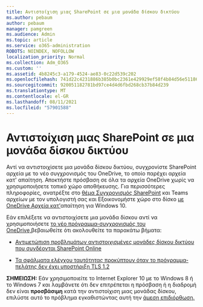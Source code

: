 ```yaml
---
title: Αντιστοίχιση μιας SharePoint σε μια μονάδα δίσκου δικτύου
ms.author: pebaum
author: pebaum
manager: pamgreen
ms.audience: Admin
ms.topic: article
ms.service: o365-administration
ROBOTS: NOINDEX, NOFOLLOW
localization_priority: Normal
ms.collection: Adm_O365
ms.custom: ''
ms.assetid: 4b8245c3-a179-4524-ae83-0c22d539c202
ms.openlocfilehash: 741d22c4231886b385b0bc2361e429929ef58f4b84d56e51186f129fc5d07921
ms.sourcegitcommit: 920051182781bd97ce4d4d6fbd268cb37b84d239
ms.translationtype: MT
ms.contentlocale: el-GR
ms.lasthandoff: 08/11/2021
ms.locfileid: "57901588"
---
```

# <a name="map-a-sharepoint-library-to-a-network-drive"></a>Αντιστοίχιση μιας SharePoint σε μια μονάδα δίσκου δικτύου

Αντί να αντιστοιχίσετε μια μονάδα δίσκου δικτύου, συγχρονίστε SharePoint αρχεία με το νέο συγχρονισμός του OneDrive, το οποίο παρέχει αρχεία κατ' απαίτηση. Αποκτήστε πρόσβαση σε όλα τα αρχεία OneDrive χωρίς να χρησιμοποιήσετε τοπικό χώρο αποθήκευσης. Για περισσότερες πληροφορίες, ανατρέξτε στο [θέμα Συγχρονισμός SharePoint](https://support.microsoft.com/office/sync-sharepoint-and-teams-files-with-your-computer-6de9ede8-5b6e-4503-80b2-6190f3354a88) και Teams αρχείων με τον υπολογιστή σας και Εξοικονομήστε χώρο στο δίσκο [με OneDrive Αρχεία κατ'](https://support.microsoft.com/office/save-disk-space-with-onedrive-files-on-demand-for-windows-10-0e6860d3-d9f3-4971-b321-7092438fb38e)απαίτηση για Windows 10.

Εάν επιλέξετε να αντιστοιχίσετε μια μονάδα δίσκου αντί να χρησιμοποιήσετε [το νέο πρόγραμμα-συγχρονισμός του OneDrive,](https://support.microsoft.com/office/sync-sharepoint-and-teams-files-with-your-computer-6de9ede8-5b6e-4503-80b2-6190f3354a88)βεβαιωθείτε ότι ακολουθείτε τα παρακάτω βήματα:

- [Αντιμετώπιση προβλημάτων αντιστοιχισμένες μονάδες δίσκου δικτύου που συνδέονται SharePoint Online](https://docs.microsoft.com/sharepoint/support/administration/troubleshoot-mapped-network-drives)

- [Τα σφάλματα ελέγχου ταυτότητας προκύπτουν όταν το πρόγραμμα-πελάτης δεν έχει υποστήριξη TLS 1.2](https://docs.microsoft.com/sharepoint/troubleshoot/administration/authentication-errors-tls12-support#network-drive-mapped-to-a-sharepoint-library)  

**ΣΗΜΕΙΩΣΗ:** Εάν χρησιμοποιείτε το Internet Explorer 10 με το Windows 8 ή το Windows 7  και λαμβάνετε ότι δεν επιτρέπεται η πρόσβαση ή η διαδρομή δεν είναι **προσβάσιμη** κατά την αντιστοίχιση μιας μονάδας δίσκου, επιλύστε αυτό το πρόβλημα εγκαθιστώντας αυτή την [άμεση επιδιόρθωση.](https://support.microsoft.com/topic/error-when-you-open-a-sharepoint-document-library-in-windows-explorer-or-map-a-network-drive-to-the-library-after-you-install-internet-explorer-10-96e640ba-059f-9b09-bb91-2a0319ee8b1d)